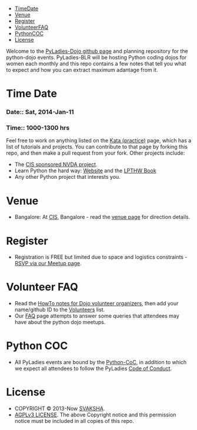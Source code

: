 * [TimeDate](#timedate)
* [Venue](#venue)
* [Register](#register)
* [VolunteerFAQ](#volunteerfaq) 
* [PythonCOC](#pythoncoc)
* [License](#license) 


Welcome to the [PyLadies-Dojo github page](http://svaksha.github.io/pyladies-dojo) and planning repository for the python-dojo events. PyLadies-BLR will be hosting Python coding dojos for women each monthly and this repo contains a few notes that tell you what to expect and how you can extract maximum adantage from it.

# Time Date
### Date:: Sat, 2014-Jan-11
### Time:: 1000-1300 hrs 
Feel free to work on anything listed on the [Kata (practice)](https://github.com/svaksha/pyladies-dojo/blob/master/Kata.mediawiki) page, which has a list of tutorials and projects. You can contribute to that page by forking this repo, and then make a pull request from your fork. Other projects include:
* The [CIS sponsored NVDA project](https://github.com/svaksha/pyladies-dojo/blob/master/Jobs-FOSS/CIS.mediawiki).
* Learn Python the hard way: [Website](http://learnpythonthehardway.org) and the [LPTHW Book](http://learnpythonthehardway.org/book/)
* Any other Python project that interests you.

# Venue
* Bangalore: At [CIS](http://cis-india.org/about), Bangalore - read the [venue page](https://github.com/svaksha/pyladies-dojo/blob/master/Venue-BLR.mediawiki) for direction details.

# Register
* Registration is FREE but limited due to space and logistics constraints - [RSVP via our Meetup page](https://www.meetup.com/PyladiesBangalore/).


# Volunteer FAQ 
* Read the [HowTo notes for Dojo volunteer organizers](https://github.com/svaksha/pyladies-dojo/blob/master/VolunteerHandbook/VenueHowto.md), then add your name/github ID to the [Volunteers](https://github.com/svaksha/pyladies-dojo/blob/master/VolunteerHandbook/Volunteers.mediawiki)  list.
* Our [FAQ](https://github.com/svaksha/pyladies-dojo/blob/master/FAQ.mediawiki) page attempts to answer some queries that attendees may have about the python dojo meetups.


# Python COC 
* All PyLadies events are bound by the [Python-CoC](http://www.python.org/psf/codeofconduct/), in addition to which we expect all attendees to follow the PyLadies [Code of Conduct](http://www.pyladies.com/CodeOfConduct/).


# License 
* COPYRIGHT © 2013-Now [SVAKSHA](https://github.com/svaksha).
* [AGPLv3 LICENSE](http://www.gnu.org/licenses/agpl.html). The above Copyright notice and this permission notice must be included in all copies of this repo.
